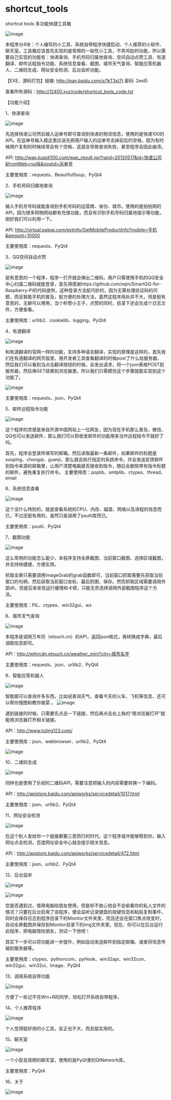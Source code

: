 # shortcut_tools
shortcut tools  多功能快捷工具箱

![image](http://i5.tietuku.com/9ab509db0dfc2265.png)

本程序分4块：个人编写的小工具、系统自带程序快捷启动、个人推荐的小软件、聊天室。工具箱应该首先实现的是常用的一般性小工具，不弄鸡肋的功能，所以需要自己实现的功能有：快递查询、手机号码归属地查询、空间自动点赞工具、有道翻译、邮件远程指令功能、系统信息查看、截图、城市天气查询、智能应答机器人、二维码生成、网址安全检测、后台监听功能。

【EXE、源码打包】链接: http://pan.baidu.com/s/1kT3xI7t 密码: 2wd5

查看所有源码：http://12450.xyz/code/shortcut_tools_code.txt

【功能介绍】

1、快递查询

![image](http://i13.tietuku.com/ec763ddb2cb029b8.png)

先选择快递公司然后输入运单号即可查询到快递的物流信息，使用的是快递100的API。在运单号输入框这里应该先把用户输入的运单号去掉前后的空格，因为有时候用户复制的时候经常会有个空格，这就会导致查询失败，甚至程序会因此崩溃。

API: http://wap.kuaidi100.com/wap_result.jsp?rand=20120517&id=快递公司&fromWeb=null&&postid=运单号

主要使用库：requests、BeautifulSoup、PyQt4

2、手机号码归属地查询

![image](http://i12.tietuku.com/63a279172027a3d5.png)

输入手机号号码就能查询到手机号码的运营商、省份、城市。使用的是拍拍网的API，因为很多购物网站都有充值功能，而且有识别手机号码归属地提示等功能，刚好我们可以利用一下。

API: http://virtual.paipai.com/extinfo/GetMobileProductInfo?mobile=手机&amount=10000

主要使用库：requests、PyQt4

3、QQ空间自动点赞

![image](http://i13.tietuku.com/d8f2e8ccc8bc58ac.png)

挺有意思的一个程序，程序一打开就会弹出二维码，用户只需使用手机的QQ安全中心扫描二维码就能登录，首先得感谢https://github.com/xqin/SmartQQ-for-Raspberry-Pi的代码提供，这种登录方法挺巧妙的，因为无需处理验证码的问题，而且智能手机的普及，挺方便的处理方法，虽然这程序用处并不大，但是挺有意思的，无聊可以用用，当个秒赞小王子，点赞的同时，目录下还会生成个日志文件，方便查看。

主要使用库：urllib2、cookielib、logging、PyQt4

4、有道翻译

![image](http://i12.tietuku.com/b66a3be41b7fbdd3.png)

和有道翻译的官网一样的功能，支持多种语言翻译，实现的原理是这样的，首先我们在有道翻译的网页版里，用开发者工具查看翻译的时候post了什么给服务器，然后我们可以看到当点击翻译按钮的时候，会发出请求，将一个json表格POST到服务器，然后再GET结果到浏览器里。所以我们只需模仿这个步骤就能实现到这个功能了。

![image](http://i12.tietuku.com/ec260e778dcb6298.png)

主要使用库：requests、json、PyQt4

5、邮件远程指令功能

![image](http://i5.tietuku.com/7f16b57d0a3b5a0b.png)

这个程序的灵感是来自开源中国网站上一位网友，因为现在手机那么普及，微信、QQ也可以发送邮件，那么我们可以把收发邮件的功能用来当作远程指令不就好了吗。

首先，程序会登录所填写的邮箱，然后读取最新一条邮件，如果邮件的标题是suoping、chongqi、guanji，那么就会执行指定的系统命令，并会发送反馈邮件到指令来源的邮箱里，让用户清楚电脑是否接收到指令，随后会删除带有指令标题的邮件，避免重复执行命令。
主要使用库：poplib、smtplib、ctypes、thread、email

6、系统信息查看

![image](http://i13.tietuku.com/5692e9353382852c.png)

这个没什么特别的，就是查看系统的CPU、内存、磁盘、网络以及进程的信息而已，不过还挺有用的，虽然只是调用了psutil库而已。

主要使用库：psutil、PyQt4

7、截图功能

![image](http://i13.tietuku.com/6ded4f3c0a58b414.png)

这么常用的功能怎么能少，本程序支持全屏截图、当前窗口截图、选择区域截图，并支持快捷键，方便实用。

抓取全屏只需要调用ImageGrab的grab函数即可，当前窗口抓取需要先获取当前窗口的句柄、然后获取当前窗口坐标、最后抓图、保存。然而抓取区域需要调用外部dll，但是后来发现运行缓慢和卡顿，只能无奈选择调用外部截图程序这个方法。

主要使用库：PIL、ctypes、win32gui、wx

8、城市天气查询

![image](http://i13.tietuku.com/f7f66455f7281ed4.png)

本程序是调用万年历（etouch.cn）的API，返回json格式，再转换成字典，最后调取信息即可。

API：http://wthrcdn.etouch.cn/weather_mini?city=城市名字

主要使用库：requests、json、urllib2、PyQt4

9、智能应答机器人

![image](http://i13.tietuku.com/29637850cc9fa119.png)

智能姬可以查询许多东西，比如说查询天气、查看今天的火车、飞机等信息、还可以帮你搜图和教你做菜
。
![image](http://i13.tietuku.com/29637850cc9fa119.png)

遇到链接的时候，只需要先点击一下链接，然后再点击右上角的“用浏览器打开”就能用浏览器打开相关链接。

API：http://www.tuling123.com/

主要使用库：json、webbrowser、urllib2、PyQt4

![image](http://i13.tietuku.com/f7deea2ec2eb44f1.png)

10、二维码生成

![image](http://i13.tietuku.com/2d8a0f07012f5e88.png)

同样也是使用了乐视的二维码API，需要注意把输入的内容需要转换一下编码。

API：http://apistore.baidu.com/apiworks/servicedetail/1017.html

主要使用库：json、urllib2、PyQt4

11、网址安全检测

![image](http://i12.tietuku.com/10c86a8029d92cc5.png)

在这个别人发给你一个链接都要三思而行的时代，这个程序或许能够帮到你，输入网址点击检测，百度网址安全中心就会提示相关信息。

API：http://apistore.baidu.com/apiworks/servicedetail/472.html

主要使用库：json、urllib2、PyQt4

12、后台监听

![image](http://i11.tietuku.com/93fd4d7c292beaec.jpg)

![image](http://i11.tietuku.com/d71315686007f141.jpg)

您是否遇到过，借用电脑给朋友使用，但是却不放心他会不会偷看你的私人文件的情况？只要在后台启用了该程序，便会监听记录键盘的按键信息和粘贴复制事件，同时会保存日志到程序目录下的Monitor文件夹里，而且还会在窗口焦点改变时，自动全屏截图并保存到Monitor目录下的img文件夹里。现在，你可以在后台运行此程序，把电脑借给朋友，测试一下他吧！

其实下一步可以将功能进一步提升，例如自动发送邮件到指定邮箱、或者将信息传输到服务器等。

主要使用库：ctypes、pythoncom、pyHook、win32api、win32con、win32gui、win32ui、Image、PyQt4

13、调用系统自带功能

![image](http://i5.tietuku.com/03ea4554b8941de8.png)

方便了一些记不住Win+R的同学，轻松打开系统自带程序。

14、个人推荐程序

![image](http://i5.tietuku.com/00aa8564cb9f5730.png)

个人觉得挺好用的小工具，反正也不大，而且挺实用的。

15、聊天室

![image](http://i5.tietuku.com/97d2e407a081b568.png)

一个小型且简陋的聊天室，使用的是PyQt里的QtNetwork库。

主要使用库：PyQt4

16、关于

![image](http://i5.tietuku.com/bde3e3a9b4f7a93b.png)
